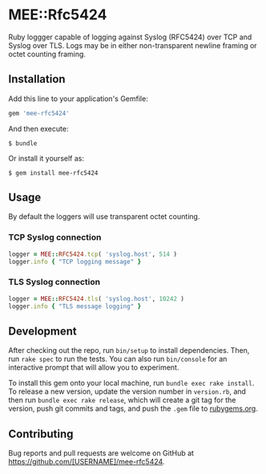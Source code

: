 # MEE::Rfc5424

Ruby loggger capable of logging against Syslog (RFC5424) over TCP and Syslog over TLS.  Logs may be in either non-transparent newline framing or octet counting framing.

## Installation

Add this line to your application's Gemfile:

```ruby
gem 'mee-rfc5424'
```

And then execute:

    $ bundle

Or install it yourself as:

    $ gem install mee-rfc5424

## Usage

By default the loggers will use transparent octet counting.

### TCP Syslog connection

```ruby
logger = MEE::RFC5424.tcp( 'syslog.host', 514 )
logger.info { "TCP logging message" }
```

### TLS Syslog connection

```ruby
logger = MEE::RFC5424.tls( 'syslog.host', 10242 )
logger.info { "TLS message logging" }
```

## Development

After checking out the repo, run `bin/setup` to install dependencies. Then, run `rake spec` to run the tests. You can also run `bin/console` for an interactive prompt that will allow you to experiment.

To install this gem onto your local machine, run `bundle exec rake install`. To release a new version, update the version number in `version.rb`, and then run `bundle exec rake release`, which will create a git tag for the version, push git commits and tags, and push the `.gem` file to [rubygems.org](https://rubygems.org).

## Contributing

Bug reports and pull requests are welcome on GitHub at https://github.com/[USERNAME]/mee-rfc5424.

